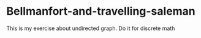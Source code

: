 # Bellmanfort-and-travelling-saleman
This is my exercise about undirected graph. Do it for discrete math
